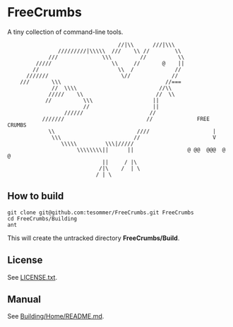 FreeCrumbs
==========

A tiny collection of command-line tools.

```
                                   //|\\      ///|\\\
                /////////|\\\\\  ///    \\ //        \\
             ///              \\\         //          \\
         /////                   \\     //       @    ||
        //                         \\  /             //
      ///////                       \//             //
    ///       \\\                                 //===
              //  \\\\                          //\\
             /////    \\                       //  \\
            //          \\\                   ||
                        //                    ||
                  //////                     //
           ///////                          //              FREE CRUMBS
             \\                          ////                    |
              \\\                       //                       V
                 \\\\\         \\\|/////
                      \\\\\\\\||      ||                 @ @@  @@@  @ @
                              ||     / |\
                             /|\    /  | \
                            / | \
```

How to build
------------

```
git clone git@github.com:tesommer/FreeCrumbs.git FreeCrumbs
cd FreeCrumbs/Building
ant
```

This will create the untracked directory **FreeCrumbs/Build**.

License
-------

See [LICENSE.txt](https://github.com/tesommer/FreeCrumbs/blob/master/LICENSE.txt).

Manual
------

See [Building/Home/README.md](https://github.com/tesommer/FreeCrumbs/blob/master/Building/Home/README.md).
